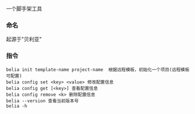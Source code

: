 一个脚手架工具

### 命名
起源于"贝利亚"

### 指令
```
belia init template-name project-name  根据远程模板，初始化一个项目(远程模板可配置)
belia config set <key> <value> 修改配置信息
belia config get [<key>] 查看配置信息
belia config remove <k> 删除配置信息
belia --version 查看当前版本号
belia -h
```
